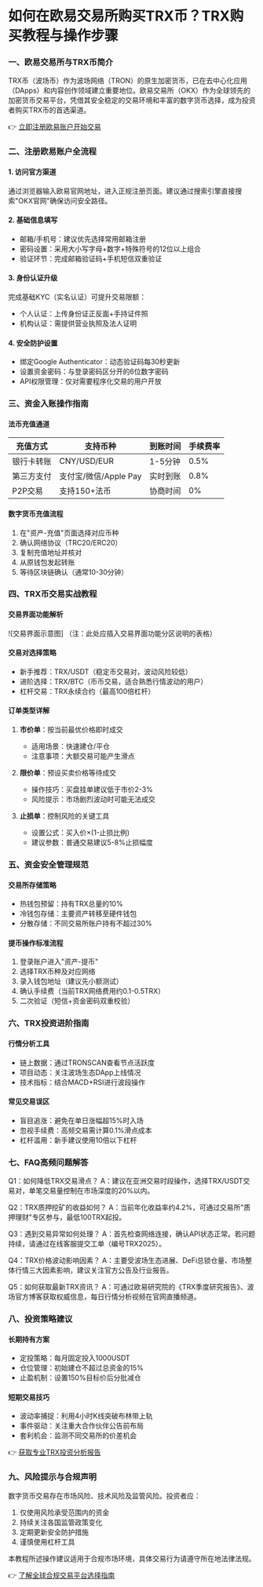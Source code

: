 # 如何在欧易交易所购买TRX币？TRX购买教程与操作步骤

### 一、欧易交易所与TRX币简介

TRX币（波场币）作为波场网络（TRON）的原生加密货币，已在去中心化应用（DApps）和内容创作领域建立重要地位。欧易交易所（OKX）作为全球领先的加密货币交易平台，凭借其安全稳定的交易环境和丰富的数字货币选择，成为投资者购买TRX币的首选渠道。

👉 [立即注册欧易账户开始交易](https://bit.ly/okx_welcome)

### 二、注册欧易账户全流程

#### 1. 访问官方渠道
通过浏览器输入欧易官网地址，进入正规注册页面。建议通过搜索引擎直接搜索"OKX官网"确保访问安全路径。

#### 2. 基础信息填写
- 邮箱/手机号：建议优先选择常用邮箱注册
- 密码设置：采用大小写字母+数字+特殊符号的12位以上组合
- 验证环节：完成邮箱验证码+手机短信双重验证

#### 3. 身份认证升级
完成基础KYC（实名认证）可提升交易限额：
- 个人认证：上传身份证正反面+手持证件照
- 机构认证：需提供营业执照及法人证明

#### 4. 安全防护设置
- 绑定Google Authenticator：动态验证码每30秒更新
- 设置资金密码：与登录密码区分开的6位数字密码
- API权限管理：仅对需要程序化交易的用户开放

### 三、资金入账操作指南

#### 法币充值通道
| 充值方式 | 支持币种 | 到账时间 | 手续费率 |
|----------|----------|----------|----------|
| 银行卡转账 | CNY/USD/EUR | 1-5分钟 | 0.5% |
| 第三方支付 | 支付宝/微信/Apple Pay | 实时到账 | 0.8% |
| P2P交易 | 支持150+法币 | 协商时间 | 0% |

#### 数字货币充值流程
1. 在"资产-充值"页面选择对应币种
2. 确认网络协议（TRC20/ERC20）
3. 复制充值地址并核对
4. 从原钱包发起转账
5. 等待区块链确认（通常10-30分钟）

### 四、TRX币交易实战教程

#### 交易界面功能解析
![交易界面示意图]
（注：此处应插入交易界面功能分区说明的表格）

#### 交易对选择策略
- 新手推荐：TRX/USDT（稳定币交易对，波动风险较低）
- 进阶选择：TRX/BTC（币币交易，适合熟悉行情波动的用户）
- 杠杆交易：TRX永续合约（最高100倍杠杆）

#### 订单类型详解
1. **市价单**：按当前最优价格即时成交
   - 适用场景：快速建仓/平仓
   - 注意事项：大额交易可能产生滑点

2. **限价单**：预设买卖价格等待成交
   - 操作技巧：买盘挂单建议低于市价2-3%
   - 风险提示：市场剧烈波动时可能无法成交

3. **止损单**：控制风险的关键工具
   - 设置公式：买入价×(1-止损比例)
   - 建议参数：普通交易建议5-8%止损幅度

### 五、资金安全管理规范

#### 交易所存储策略
- 热钱包预留：持有TRX总量的10%
- 冷钱包存储：主要资产转移至硬件钱包
- 分散存储：不同交易所账户持有不超过30%

#### 提币操作标准流程
1. 登录账户进入"资产-提币"
2. 选择TRX币种及对应网络
3. 录入钱包地址（建议先小额测试）
4. 确认手续费（当前TRX网络费用约0.1-0.5TRX）
5. 二次验证（短信+资金密码双重校验）

### 六、TRX投资进阶指南

#### 行情分析工具
- 链上数据：通过TRONSCAN查看节点活跃度
- 项目动态：关注波场生态DApp上线情况
- 技术指标：结合MACD+RSI进行波段操作

#### 常见交易误区
- 盲目追涨：避免在单日涨幅超15%时入场
- 忽视手续费：高频交易需计算0.1%滑点成本
- 杠杆滥用：新手建议使用10倍以下杠杆

### 七、FAQ高频问题解答

Q1：如何降低TRX交易滑点？
A：建议在亚洲交易时段操作，选择TRX/USDT交易对，单笔交易量控制在市场深度的20%以内。

Q2：TRX质押挖矿的收益如何？
A：当前年化收益率约4.2%，可通过交易所"质押理财"专区参与，最低100TRX起投。

Q3：遇到交易异常如何处理？
A：首先检查网络连接，确认API状态正常。若问题持续，请通过在线客服提交工单（编号TRX2025）。

Q4：TRX价格波动影响因素？
A：主要受波场生态进展、DeFi总锁仓量、市场整体行情三大因素影响，建议关注官方公告及行业报告。

Q5：如何获取最新TRX资讯？
A：可通过欧易研究院的《TRX季度研究报告》、波场官方博客获取权威信息，每日行情分析视频在官网直播频道。

### 八、投资策略建议

#### 长期持有方案
- 定投策略：每月固定投入1000USDT
- 仓位管理：初始建仓不超过总资金的15%
- 止盈机制：设置150%目标价后分批减仓

#### 短期交易技巧
- 波动率捕捉：利用4小时K线突破布林带上轨
- 事件驱动：关注重大合作伙伴公告前布局
- 套利机会：监测不同交易所的价差机会

👉 [获取专业TRX投资分析报告](https://bit.ly/okx_welcome)

### 九、风险提示与合规声明

数字货币交易存在市场风险、技术风险及监管风险。投资者应：
1. 仅使用风险承受范围内的资金
2. 持续关注各国监管政策变化
3. 定期更新安全防护措施
4. 谨慎使用杠杆工具

本教程所述操作建议适用于合规市场环境，具体交易行为请遵守所在地法律法规。

👉 [了解全球合规交易平台选择指南](https://bit.ly/okx_welcome)